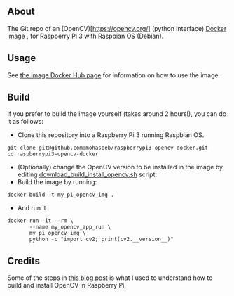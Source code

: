 ## About
The Git repo of an (OpenCV)[https://opencv.org/] (python interface) [Docker image](https://hub.docker.com/r/mohaseeb/raspberrypi3-python-opencv/)
, for Raspberry Pi 3 with Raspbian OS (Debian).

## Usage
See [the image Docker Hub page](https://hub.docker.com/r/mohaseeb/raspberrypi3-python-opencv/)
 for information on how to use the image.

## Build
If you prefer to build the image yourself (takes around 2 hours!), you can do it as follows:
* Clone this repository into a Raspberry Pi 3 running Raspbian OS.
```commandline
git clone git@github.com:mohaseeb/raspberrypi3-opencv-docker.git
cd raspberrypi3-opencv-docker
```
* (Optionally) change the OpenCV version to be installed in the image by editing [download_build_install_opencv.sh](download_build_install_opencv.sh) script.
* Build the image by running:
```commandline
docker build -t my_pi_opencv_img .
```
* And run it
```commandline
docker run -it --rm \
       --name my_opencv_app_run \
       my_pi_opencv_img \
       python -c "import cv2; print(cv2.__version__)"
```

## Credits
Some of the steps in [this blog post](https://www.pyimagesearch.com/2016/04/18/install-guide-raspberry-pi-3-raspbian-jessie-opencv-3/)
is what I used to understand how to build and install OpenCV in Raspberry Pi.
